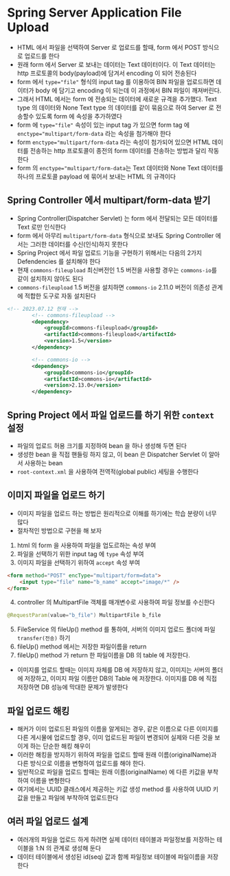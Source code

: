 # Spring Server Application File Upload
- HTML 에서 파일을 선택하여 Server 로 업로드를 할때, form 에서 POST 방식으로
업로드를 한다
- 원래 form 에서 Server 로 보내는 데이터는 Text 데이터이다. 이 Text 데이터는 http 프로토콜의 body(payload)에 담겨서 encoding 이 되어 전송된다
- form 에서 `type="file"` 형식의 input tag 를 이용하여 BIN 파일을 업로드하면 데이터가 body 에 담기고 encoding 이 되는데 이 과정에서 BIN 파일이 깨져버린다.
- 그래서 HTML 에서는 form 에 전송되는 데이터에 새로운 규격을 추가했다. Text type 의 데이터와 None Text type 의 데이터를 같이 묶음으로 하여 Server 로 전송할수 있도록 form 에 속성을 추가하였다
- form 에 `type="file"` 속성이 있는 input tag 가 있으면 form tag 에 `enctype="multipart/form-data` 라는 속성을 첨가해야 한다
- form `enctype="multipart/form-data` 라는 속성이 첨가되어 있으면 HTML 데이터를 전송하는 http 프로토콜이 종전의 form 데이터를 전송하는 방법과 달리 작동한다
- form 의 `enctype="multipart/form-data`는 Text 데이터와 None Text 데이터를 하나의 프로토콜 payload 에 묶어서 보내는 HTML 의 규격이다

## Spring Controller 에서 multipart/form-data 받기
- Spring Controller(Dispatcher Servlet) 는 form 에서 전달되는 모든 데이터를 Text 로만 인식한다
- form 에서 아무리 `multipart/form-data` 형식으로 보내도 Spring Controller 에서는 그러한 데이터를 수신(인식)하지 못한다
- Spring Project 에서 파일 업로드 기능을 구현하기 위해서는 다음의 2가지 Defendencies 를 설치해야 한다
- 현재 `commons-fileupload` 최신버전인 1.5 버전을 사용할 경우는 `commons-io`를 같이 설치하지 않아도 된다
- `commons-fileupload` 1.5 버전을 설치하면 `commons-io` 2.11.0 버전이 의존성 관계에 적합한 도구로 자동 설치된다

```xml
<!-- 2023.07.12 현재 -->
		<!-- commons-fileupload -->
		<dependency>
			<groupId>commons-fileupload</groupId>
			<artifactId>commons-fileupload</artifactId>
			<version>1.5</version>
		</dependency>

		<!-- commons-io -->
		<dependency>
			<groupId>commons-io</groupId>
			<artifactId>commons-io</artifactId>
			<version>2.13.0</version>
		</dependency>
```

## Spring Project 에서 파일 업로드를 하기 위한 `context` 설정
- 파일의 업로드 허용 크기를 지정하여 bean 을 하나 생성해 두면 된다
- 생성한 bean 을 직접 핸들링 하지 않고, 이 bean 은 Dispatcher Servlet 이 알아서 사용하는 bean
- `root-context.xml` 을 사용하여 전역적(global public) 세팅을 수행한다

## 이미지 파일을 업로드 하기
- 이미지 파일을 업로드 하는 방법은 원리적으로 이해를 하기에는 학습 분량이 너무 많다
- 절차적인 방법으로 구현을 해 보자
1. html 의 form 을 사용하여 파일을 업도르하는 속성 부여
2. 파일을 선택하기 위한 input tag 에 `type` 속성 부여
3. 이미지 파일을 선택하기 위하여 `accept` 속성 부여
```html
<form method="POST" encType="multipart/form=data">
	<input type="file" name="b_name" accept="image/*" />
</form>
```
4. controller 의 MultipartFile 객체를 매개변수로 사용하여 파일 정보를 수신한다
```java
@RequestParam(value="b_file") MultipartFile b_file
```
5. FileService 의 fileUp() method 를 통하여, 서버의 이미지 업로드 폴더에 파일 
`transfer(전송)` 하기
6. fileUp() method 에서는 저장한 파일이름을 return
7. fileUp() method 가 return 한 파일이름을 DB 의 table 에 저장한다.
* 이미지를 업로드 할때는 이미지 자체를 DB 에 저장하지 않고, 이미지는 서버의 폴더에 저장하고, 이미지 파일 이름만 DB의 Table 에 저장한다. 이미지를 DB 에 직접 저장하면 DB 성능에 막대한 문제가 발생한다

## 파일 업로드 해킹
- 해커가 이미 업로드된 파일의 이름을 알게되는 경우, 같은 이름으로 다른 이미지를 다른 게시물에 업로드할 경우, 이미 업로드된 파일이 변경되어 실제와 다른 것을 보이게 하는 단순한 해킹 해우이
- 이러한 해킹을 방지하기 위하여 파일을 업로드 할때 원래 이름(originalName)과 다른 방식으로 이름을 변형하여 업로드를 해야 한다.
- 일반적으로 파일을 업로드 할때는 원래 이름(originalName) 에 다른 키값을 부착하여 이름을 변형한다
- 여기에서는 UUID 클래스에서 제공하는 키값 생성 method 를 사용하여 UUID 키값을 만들고 파일에 부착하여 업로드한다

## 여러 파일 업로드 설계
- 여러개의 파일을 업로드 하게 하려면 실제 데이터 테이블과 파일정보를 저장하는 테이블을 1:N 의 관계로 생성해 둔다
- 데이터 테이블에서 생성된 id(seq) 값과 함께 파일정보 테이블에 파일이름을 저장한다







